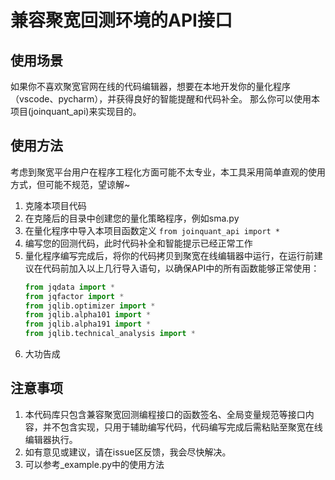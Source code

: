 # 兼容聚宽回测环境的API接口

## 使用场景

如果你不喜欢聚宽官网在线的代码编辑器，想要在本地开发你的量化程序（vscode、pycharm），并获得良好的智能提醒和代码补全。
那么你可以使用本项目(joinquant_api)来实现目的。

## 使用方法

考虑到聚宽平台用户在程序工程化方面可能不太专业，本工具采用简单直观的使用方式，但可能不规范，望谅解~

1. 克隆本项目代码
2. 在克隆后的目录中创建您的量化策略程序，例如sma.py
3. 在量化程序中导入本项目函数定义 `from joinquant_api import *`
4. 编写您的回测代码，此时代码补全和智能提示已经正常工作
5. 量化程序编写完成后，将你的代码拷贝到聚宽在线编辑器中运行，在运行前建议在代码前加入以上几行导入语句，以确保API中的所有函数能够正常使用：
    ```python
    from jqdata import *
    from jqfactor import *
    from jqlib.optimizer import *
    from jqlib.alpha101 import *
    from jqlib.alpha191 import *
    from jqlib.technical_analysis import *
    ```
6. 大功告成

## 注意事项

1. 本代码库只包含兼容聚宽回测编程接口的函数签名、全局变量规范等接口内容，并不包含实现，只用于辅助编写代码，代码编写完成后需粘贴至聚宽在线编辑器执行。
2. 如有意见或建议，请在issue区反馈，我会尽快解决。
3. 可以参考_example.py中的使用方法